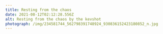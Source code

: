 ```yaml
---
title: Resting from the chaos
date: 2021-08-12T02:12:28.556Z
alt: Resting from the chaos by the kevshot
photograph: /img/234581744_562798391748924_930836152423180852_n.jpg
---
```

